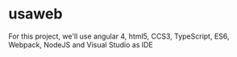 # usaweb
For this project, we'll use angular 4, html5, CCS3, TypeScript, ES6, Webpack, NodeJS and Visual Studio as IDE
